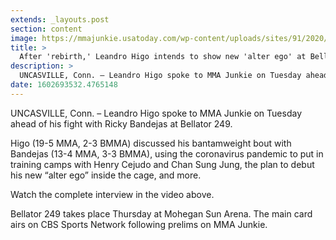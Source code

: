 ```yaml
--- 
extends: _layouts.post 
section: content 
image: https://mmajunkie.usatoday.com/wp-content/uploads/sites/91/2020/10/leandro-higo-bellator-249-pre-video.jpg?w=1000&h=576&crop=1 
title: > 
  After 'rebirth,' Leandro Higo intends to show new 'alter ego' at Bellator 249 
description: > 
  UNCASVILLE, Conn. – Leandro Higo spoke to MMA Junkie on Tuesday ahead of his fight with Ricky Bandejas at Bellator 249.Higo (19-5 MMA, 2-3 BMMA) discussed his bantamweight bout with Bandejas (13-4 MMA, 3-3 BMMA), using the coronavirus pandemic to put in training camps with Henry Cejudo and Chan Sung Jung, the plan to debut his new “alter ego” inside the cage, and more.Watch the complete interview in the video above.Bellator 249 takes place Thursday at Mohegan Sun Arena.The main card airs on CBS Sports Network following prelims on MMA Junkie. 
date: 1602693532.4765148 
--- 
```

UNCASVILLE, Conn. – Leandro Higo spoke to MMA Junkie on Tuesday ahead of his fight with Ricky Bandejas at Bellator 249.

Higo (19-5 MMA, 2-3 BMMA) discussed his bantamweight bout with Bandejas (13-4 MMA, 3-3 BMMA), using the coronavirus pandemic to put in training camps with Henry Cejudo and Chan Sung Jung, the plan to debut his new “alter ego” inside the cage, and more.

Watch the complete interview in the video above.

Bellator 249 takes place Thursday at Mohegan Sun Arena. The main card airs on CBS Sports Network following prelims on MMA Junkie.
